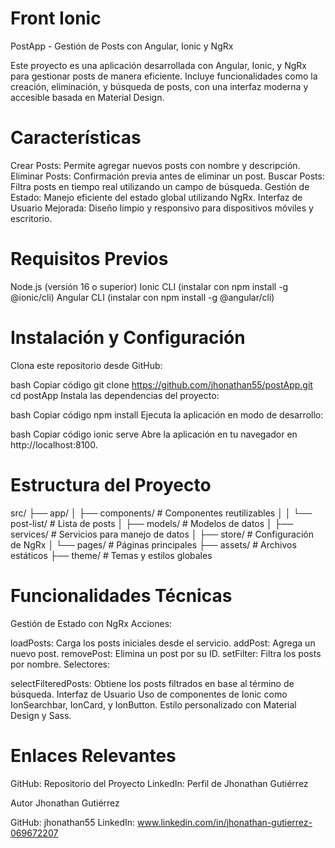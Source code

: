 # Front Ionic
PostApp - Gestión de Posts con Angular, Ionic y NgRx

Este proyecto es una aplicación desarrollada con Angular, Ionic, y NgRx para gestionar posts de manera eficiente. Incluye funcionalidades como la creación, eliminación, y búsqueda de posts, con una interfaz moderna y accesible basada en Material Design.

# Características
Crear Posts: Permite agregar nuevos posts con nombre y descripción.
Eliminar Posts: Confirmación previa antes de eliminar un post.
Buscar Posts: Filtra posts en tiempo real utilizando un campo de búsqueda.
Gestión de Estado: Manejo eficiente del estado global utilizando NgRx.
Interfaz de Usuario Mejorada: Diseño limpio y responsivo para dispositivos móviles y escritorio.

# Requisitos Previos
Node.js (versión 16 o superior)
Ionic CLI (instalar con npm install -g @ionic/cli)
Angular CLI (instalar con npm install -g @angular/cli)

# Instalación y Configuración
Clona este repositorio desde GitHub:

bash
Copiar código
git clone https://github.com/jhonathan55/postApp.git
cd postApp
Instala las dependencias del proyecto:

bash
Copiar código
npm install
Ejecuta la aplicación en modo de desarrollo:

bash
Copiar código
ionic serve
Abre la aplicación en tu navegador en http://localhost:8100.

# Estructura del Proyecto

src/
├── app/
│   ├── components/         # Componentes reutilizables
│   │   └── post-list/      # Lista de posts
│   ├── models/             # Modelos de datos
│   ├── services/           # Servicios para manejo de datos
│   ├── store/              # Configuración de NgRx
│   └── pages/              # Páginas principales
├── assets/                 # Archivos estáticos
├── theme/                  # Temas y estilos globales


# Funcionalidades Técnicas
Gestión de Estado con NgRx
Acciones:

loadPosts: Carga los posts iniciales desde el servicio.
addPost: Agrega un nuevo post.
removePost: Elimina un post por su ID.
setFilter: Filtra los posts por nombre.
Selectores:

selectFilteredPosts: Obtiene los posts filtrados en base al término de búsqueda.
Interfaz de Usuario
Uso de componentes de Ionic como IonSearchbar, IonCard, y IonButton.
Estilo personalizado con Material Design y Sass.

# Enlaces Relevantes
GitHub: Repositorio del Proyecto
LinkedIn: Perfil de Jhonathan Gutiérrez

Autor
Jhonathan Gutiérrez

GitHub: jhonathan55
LinkedIn: www.linkedin.com/in/jhonathan-gutierrez-069672207